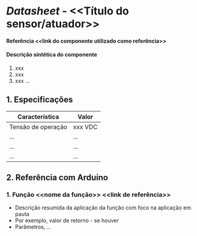 # *Datasheet* - <<Título do sensor/atuador>>
#### Referência <<link do componente utilizado como referência>>  
#### Descrição sintética do componente
1. xxx
2. xxx
3. xxx
...

## 1. Especificações

| Característica | Valor |
| - | - |
| Tensão de operação | xxx VDC |
| ... | ... | 
| ... | ... | 
| ... | ... | 

## 2. Referência com Arduíno
### 1. Função <<nome da função>> <<link de referência>>
- Descrição resumida da aplicação da função com foco na aplicação em pauta
- Por exemplo, valor de retorno - se houver
- Parâmetros, ...

